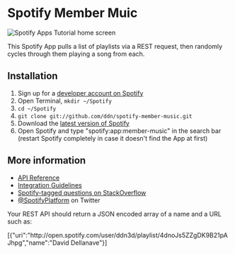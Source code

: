 # Spotify Member Muic
![Spotify Apps Tutorial home screen](https://github.com/spotify/apps-tutorial/raw/master/img/screenshot.png)

This Spotify App pulls a list of playlists via a REST request, then randomly cycles through them playing a song from each.

## Installation

 1. Sign up for a [developer account on Spotify](http://developer.spotify.com/en/spotify-apps-api/developer-signup/)
 2. Open Terminal, `mkdir ~/Spotify`
 3. `cd ~/Spotify`
 4. `git clone git://github.com/ddn/spotify-member-music.git`
 6. Download the [latest version of Spotify](http://spotify.com/download)
 7. Open Spotify and type "spotify:app:member-music" in the search bar (restart Spotify completely in case it doesn't find the App at first)

## More information

 * [API Reference](https://developer.spotify.com/technologies/apps/docs/)
 * [Integration Guidelines](http://developer.spotify.com/download/spotify-apps-api/guidelines/)
 * [Spotify-tagged questions on StackOverflow](http://stackoverflow.com/questions/tagged/spotify)
 * [@SpotifyPlatform](https://twitter.com/#!/SpotifyPlatform) on Twitter

Your REST API should return a JSON encoded array of a name and a URL such as:

[{"uri":"http:\/\/open.spotify.com\/user\/ddn3d\/playlist\/4dnoJs5ZZgDK9B21pAJhpg","name":"David Dellanave"}]
